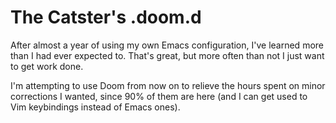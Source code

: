 # The Catster's .doom.d
After almost a year of using my own Emacs configuration, I've learned
more than I had ever expected to. That's great, but more often than not
I just want to get work done.

I'm attempting to use Doom from now on to relieve the hours spent on
minor corrections I wanted, since 90% of them are here (and I can get
used to Vim keybindings instead of Emacs ones).
